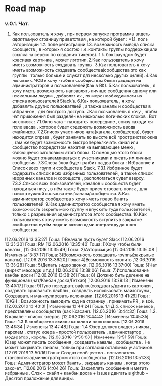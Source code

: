 Road map
=====================

### v.0.1. Чат.

1. Как пользователь я хочу , при первом запуске программы видеть *адаптивную* страницу приветствия , на которой будет :
    *1.1. поле авторизации 
1.2. поле регистрации 
1.3. возможность вывода списка сообществ , в которых я состою
1.4. контакты группы поддержки(или ссылка на сервис по созданию тикетов).
1.5. бэкграундом будет красивая картинка , может логотип.
2.Как пользователь я хочу иметь возможность создавать группы.
3.Как пользователь я хочу иметь возможность создавать сообщества(сообщества это как группы , только больше и служат для несколько других целей).
4.Как человек с ЧСВ я хочу чтобы в сообществах была градация на администраторов и пользователей(Как в ВК).
5.Как пользователь , я хочу иметь возможность направлять личные сообщения одному или нескольким людям , добавляя их , по мере необходимости из списка пользователей Stack'а.
6.Как пользователь , я хочу добавлять других пользоватлеей , а также каналы и сообщества в избранное , для быстрого доступа.
7.Как пользователь я хочу , чтобы чат приложения был разделён на несколько логических блоков . Вот их список :
7.1.Окно чата - находится посередине , снизу находится поле ввода , которое будет содержать возможность ввода смайликов.
7.2.Список участников чата(канала, сообщества), будет находится справа , будет занимать по высоте всё пространство окна , там же будет возможность быстро переключать канал или сообщество посредством нажатия на выпадающее меню , являющееся заголовком этого блока. С помощью этого блока можно будет ознакамливаться с участниками и писать им личные сообщения.
7.3.Слева блок будет разбит на два блока : Избранное и Список всех групп и сообществ в Stack.
7.3.1.Избранное будет содержать список всех избранных пользователей , а также список избранных каналов и сообществ , распологаться будет вверху.
7.3.2.Список всех пользователей, каналов и сообществ будет находиться низу , в нём также будет присутствовать поиск , для поиска нужной пользователя/канала/сообщества.
8.Как администратор сообщества я хочу иметь право банить пользователей.
9.Как администратор сообщества я хочу иметь возможность закрыть мою группу и впускать туда пользователей , только с разрешения администратора этого сообщества.
10.Как пользователь я хочу иметь возможность вступить в закрытое сообщество путём подачи заявки администратору данного сообщества.

[12.06.2016 13:35:27] Гоша: 1)Вначале пусть будет Slack
[12.06.2016 13:35:30] Гоша: RM
[12.06.2016 13:35:40] Гоша: 1)Хочу чтобы были каналы ,
[12.06.2016 13:35:49] Гоша: 2)Авторизация
[12.06.2016 13:36:08 | Изменены 13:37:17] Гоша: 3)Возможность созадавать группы(закрытые каналы).
[12.06.2016 13:36:20] Гоша: 4)Возможность звонить
[12.06.2016 13:36:28] Гоша: 5)Делать видео звонки.
[12.06.2016 13:37:00] Гоша: 6)Чат (директ мэссэдж и т.д.)
[12.06.2016 13:38:06] Гоша: 7)Использование канбан доски
[12.06.2016 13:38:26] Гоша: 8) Должно быть деление на функционал (чат/Канбан доска/Гитхаб)
[12.06.2016 13:39:13 | Изменены 13:40:17] Гоша: 9)Тупо передрать вафлю.(создавать/двигать карточки , создавать присвавить лэйблы , создавать использовать майлстоуны , Создвавать и манипулировать колонками.
[12.06.2016 13:41:26] Гоша: 10)GH : Возможность выводить код на страницу , принимать PR , и всё.
[12.06.2016 13:43:31 | Изменены 13:44:24] Гоша: 1.1 Д.б. список каналов , представлены сообщества (как Кхасанг).
[12.06.2016 13:44:32] Гоша: 1.2. В канале - список юзеров.
[12.06.2016 13:44:43 | Изменены 13:45:35] Гоша: 1.3 В сообществе список каналов и всех юзеров.
[12.06.2016 13:46:34 | Изменены 13:47:48] Гоша: 1.4 Юзер должен владеть ником , паролем , статус юзера - простой пользователь , администартор , модератор , король.
[12.06.2016 13:50:00 | Изменены 13:51:58] Гоша: Юзер может писать сообщения , создавать каналы , сообщества . Не может закрывать каналы  , только при согласии остальных участников.
[12.06.2016 13:50:16] Гоша: Создав сообщество - пользователь становится администратором этого сообщества.
[12.06.2016 13:51:33] Гоша: Администратор может банить . закрывать каналы , когда этого захочет.
[12.06.2016 14:04:26] Гоша: Закреплять сообщения и метить избранные .
Слэк + скайп + канбан 
доска + issues двигать в github + Десктоп приложение для винды.